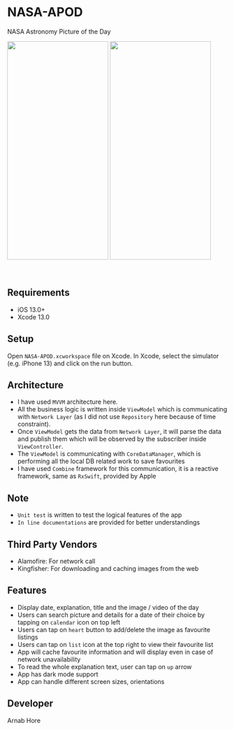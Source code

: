 # NASA-APOD
NASA Astronomy Picture of the Day
<br />
<p align="left">
  <img src="https://user-images.githubusercontent.com/20384695/201543716-78c87c26-e389-495e-a4e7-e4348ee877c2.png" width="231" height="500">
  <img src="https://user-images.githubusercontent.com/20384695/201543887-c4c63ad7-3ee2-4b35-a4f6-f988cbb99110.png" width="231" height="500">
</p>
<br />

## Requirements

- iOS 13.0+
- Xcode 13.0

## Setup

Open `NASA-APOD.xcworkspace` file on Xcode. In Xcode, select the simulator (e.g. iPhone 13) and click on the run button.

## Architecture

- I have used `MVVM` architecture here. 
- All the business logic is written inside `ViewModel` which is communicating with `Network Layer` (as I did not use `Repository` here because of time constraint). 
- Once `ViewModel` gets the data from `Network Layer`, it will parse the data and publish them which will be observed by the subscriber inside `ViewController`. 
- The `ViewModel` is communicating with `CoreDataManager`, which is performing all the local DB related work to save favourites 
- I have used `Combine` framework for this communication, it is a reactive framework, same as `RxSwift`, provided by Apple

## Note
- `Unit test` is written to test the logical features of the app
- `In line documentations` are provided for better understandings

## Third Party Vendors
- Alamofire: For network call
- Kingfisher: For downloading and caching images from the web

## Features

- Display date, explanation, title and the image / video of the day
- Users can search picture and details for a date of their choice by tapping on `calendar` icon on top left
- Users can tap on `heart` button to add/delete the image as favourite listings
- Users can tap on `list` icon at the top right to view their favourite list
- App will cache favourite information and will display even in case of network unavailability
- To read the whole explanation text, user can tap on `up` arrow
- App has dark mode support
- App can handle different screen sizes, orientations

## Developer

Arnab Hore
